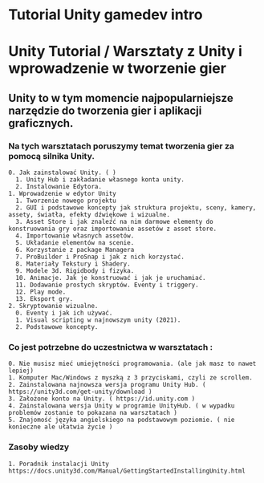 # Tutorial Unity gamedev intro
Unity Tutorial / Warsztaty z Unity i wprowadzenie w tworzenie gier
==
## Unity to w tym momencie najpopularniejsze narzędzie do tworzenia gier i aplikacji graficznych. 

### Na tych warsztatach poruszymy temat tworzenia gier za pomocą silnika Unity.
    0. Jak zainstalować Unity. ( )
      1. Unity Hub i zakładanie własnego konta unity.
      2. Instalowanie Edytora.
    1. Wprowadzenie w edytor Unity
      1. Tworzenie nowego projektu 
      2. GUI i podstawowe koncepty jak struktura projektu, sceny, kamery, assety, światła, efekty dźwiękowe i wizualne.
      3. Asset Store i jak znaleźć na nim darmowe elementy do konstruowania gry oraz importowanie assetów z asset store.
      4. Importowanie własnych assetów.
      5. Układanie elementów na scenie.
      6. Korzystanie z package Managera
      7. ProBuilder i ProSnap i jak z nich korzystać.
      8. Materiały Tekstury i Shadery.
      9. Modele 3d. Rigidbody i fizyka.
      10. Animacje. Jak je konstruować i jak je uruchamiać.
      11. Dodawanie prostych skryptów. Eventy i triggery.
      12. Play mode.
      13. Eksport gry.
    2. Skryptowanie wizualne.
      0. Eventy i jak ich używać. 
      1. Visual scripting w najnowszym unity (2021).
      2. Podstawowe koncepty. 
 
### Co jest potrzebne do uczestnictwa w warsztatach :
    0. Nie musisz mieć umiejętności programowania. (ale jak masz to nawet lepiej)
    1. Komputer Mac/Windows z myszką z 3 przyciskami, czyli ze scrollem.
    2. Zainstalowana najnowsza wersja programu Unity Hub. ( https://unity3d.com/get-unity/download )
    3. Założone konto na Unity. ( https://id.unity.com )
    4. Zainstalowana wersja Unity w programie UnityHub. ( w wypadku problemów zostanie to pokazana na warsztatach )
    5. Znajomość języka angielskiego na podstawowym poziomie. ( nie konieczne ale ułatwia życie )
### Zasoby wiedzy
    1. Poradnik instalacji Unity https://docs.unity3d.com/Manual/GettingStartedInstallingUnity.html
